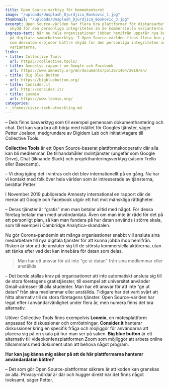 ```yaml
---
title: Open Source-verktyg för hemmakontoret
image: "/uploads/Unsplash_Djurdjica_Boskovic_1.jpg"
thumbnail: "/uploads/Unsplash_Djurdjica_Boskovic_3.jpg"
excerpt: Open Source-världen har flera bra plattformar för distansarbete, med bättre
  skydd för den personliga integriteten än de kommersiella varianterna.
ingress-text: När nu hela organisationer jobbar hemifrån uppstår nya behov och krav
  på digitala samarbetsverktyg. I Open Source-världen finns flera bra plattformar
  som dessutom erbjuder bättre skydd för den personliga integriteten än de kommersiella
  varianterna.
links:
- title: Collective Tools
  url: https://collective.tools/
- title: Amnestys rapport om Google och Facebook
  url: https://www.amnesty.org/en/documents/pol30/1404/2019/en/
- title: Big Blue Button
  url: https://bigbluebutton.org/
- title: Consider.it
  url: http://consider.it/
- title: Loomio
  url: https://www.loomio.org/
categories:
- _themes/civic-tech-utveckling.md
---
```

– Dels finns basverktyg som till exempel gemensam dokumenthantering och chat. Det kan vara bra att börja med istället för Googles tjänster, säger Petter Joelson, medgrundare av Digidem Lab och initiativtagare till Collective Tools.

**Collective Tools** är ett Open Source-baserat plattformskooperativ där alla kan bli medlemmar. De tillhandahåller molntjänster (ungefär som Google Drive), Chat (liknande Slack) och projekthanteringsverktyg (såsom Trello eller Basecamp).

– Vi drog igång det i vintras och det blev internationellt på en gång. Nu har vi kontakt med folk över hela världen som är intresserade av tjänsterna, berättar Petter

I November 2019 publicerade Amnesty international en rapport där de menar att Google och Facebook utgör ett hot mot mänskliga rättigheter.

– Deras tjänster är ”gratis” men man betalar alltid med något. För dessa företag betalar man med användardata. Även om man inte är rädd för det på ett personligt plan, så kan man fundera på hur datan används i större skala, som till exempel i Cambridge Analytica-skandalen.

Nu gör Corona-pandemin att många organisationer snabbt vill ansluta sina medarbetare till nya digitala tjänster för att kunna jobba ihop hemifrån. Risken är stor att de ansluter sig till de största kommersiella aktörerna, utan att tänka efter vad det kan innebära för datan som delas.

> Man har ett ansvar för att inte ”ge ut datan” från sina medlemmar eller anställda

– Det borde ställas krav på organisationer att inte automatiskt ansluta sig till de stora företagens gratistjänster, till exempel att universitet använder Gmail-adresser till alla studenter. Man har ett ansvar för att inte ”ge ut datan” från sina medlemmar eller anställda. Tidigare har  det varit svårt att hitta alternativ till de stora företagens tjänster. Open Source-världen har legat efter i användarvänlighet under flera år, men numera finns det bra alternativ.

Utöver Collective Tools finns exempelvis **Loomio**, en mötesplattform anpassad för diskussioner och omröstningar. **Consider.it** hanterar diskussioner kring en specifik fråga och möjliggör för användarna att placera sig på en skala på hur man ser på saken. **Big blue button** är ett alternativ till videokonfensplattformen Zoom som möjliggör att arbeta online tillsammans med dokument utan att behöva något program.

**Hur kan jag känna mig säker på att de här plattformarna hanterar användardatan bättre?**

– Det som gör Open Source-plattformar säkrare är att koden kan granskas av alla. Privacy-nördar är där och hugger direkt när det finns något tveksamt, säger Petter.
